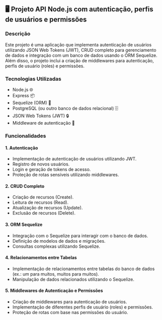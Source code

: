 ## 🖥️ Projeto API Node.js com autenticação, perfis de usuários e permissões

### Descrição

Este projeto é uma aplicação que implementa autenticação de usuários utilizando JSON Web Tokens (JWT), CRUD completo para gerenciamento de dados e integração com um banco de dados usando o ORM Sequelize. Além disso, o projeto inclui a criação de middlewares para autenticação, perfis de usuário (roles) e permissões.

### Tecnologias Utilizadas

- Node.js 🌐
- Express 📦
- Sequelize (ORM) 🔗
- PostgreSQL (ou outro banco de dados relacional) 🗄️
- JSON Web Tokens (JWT) 🔒
- Middleware de autenticação 🔑

### Funcionalidades

#### 1. Autenticação

- Implementação de autenticação de usuários utilizando JWT.
- Registro de novos usuários.
- Login e geração de tokens de acesso.
- Proteção de rotas sensíveis utilizando middlewares.

#### 2. CRUD Completo

- Criação de recursos (Create).
- Leitura de recursos (Read).
- Atualização de recursos (Update).
- Exclusão de recursos (Delete).

#### 3. ORM Sequelize

- Integração com o Sequelize para interagir com o banco de dados.
- Definição de modelos de dados e migrações.
- Consultas complexas utilizando Sequelize.

#### 4. Relacionamentos entre Tabelas

- Implementação de relacionamentos entre tabelas do banco de dados (ex.: um para muitos, muitos para muitos).
- Manipulação de dados relacionados utilizando o Sequelize.

#### 5. Middlewares de Autenticação e Permissões

- Criação de middlewares para autenticação de usuários.
- Implementação de diferentes perfis de usuário (roles) e permissões.
- Proteção de rotas com base nas permissões do usuário.



